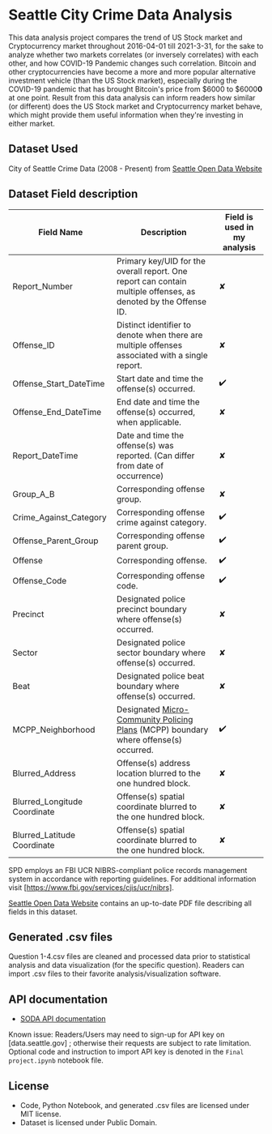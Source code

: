 # Seattle City Crime Data Analysis

This data analysis project compares the trend of US Stock market and Cryptocurrency market throughout 2016-04-01 till 2021-3-31, for the sake to analyze whether two markets correlates (or inversely correlates) with each other, and how COVID-19 Pandemic changes such correlation. Bitcoin and other cryptocurrencies have become a more and more popular alternative investment vehicle (than the US Stock market), especially during the COVID-19 pandemic that has brought Bitcoin's price from $6000 to $6000**0** at one point. Result from this data analysis can inform readers how similar (or different) does the US Stock market and Cryptocurrency market behave, which might provide them useful information when they're investing in either market.

## Dataset Used

City of Seattle Crime Data (2008 - Present) from [Seattle Open Data Website](https://data.seattle.gov/Public-Safety/SPD-Crime-Data-2008-Present/tazs-3rd5)

## Dataset Field description

| Field Name | Description | Field is used in my analysis | 
| ---------- | ----------- | ---------------------------- |
| Report_Number | Primary key/UID for the overall report. One report can contain multiple offenses, as denoted by the Offense ID.  | ✘ | 
| Offense_ID | Distinct identifier to denote when there are multiple offenses associated with a single report.  | ✘ | 
| Offense_Start_DateTime | Start date and time the offense(s) occurred.  | ✔️ | 
| Offense_End_DateTime | End date and time the offense(s) occurred, when applicable.  | ✘ | 
| Report_DateTime | Date and time the offense(s) was reported. (Can differ from date of occurrence)  | ✘ | 
| Group_A_B | Corresponding offense group.  | ✘ | 
| Crime_Against_Category | Corresponding offense crime against category.  | ✔️ | 
| Offense_Parent_Group | Corresponding offense parent group.  | ✔️ |  
| Offense | Corresponding offense.  | ✔️ | 
| Offense_Code | Corresponding offense code.  | ✔️ | 
| Precinct | Designated police precinct boundary where offense(s) occurred.  | ✘ | 
| Sector | Designated police sector boundary where offense(s) occurred.  | ✘ | 
| Beat | Designated police beat boundary where offense(s) occurred. | ✘ | 
| MCPP_Neighborhood | Designated [Micro-Community Policing Plans](https://www.seattle.gov/police/community-policing/mcpp) (MCPP) boundary where offense(s) occurred. | ✔️ | 
| Blurred_Address | Offense(s) address location blurred to the one hundred block.  | ✘ | 
| Blurred_Longitude Coordinate | Offense(s) spatial coordinate blurred to the one hundred block.  | ✘ | 
| Blurred_Latitude Coordinate | Offense(s) spatial coordinate blurred to the one hundred block. | ✘ | 


SPD employs an FBI UCR NIBRS-compliant police records management system in accordance with reporting guidelines. For additional information visit [https://www.fbi.gov/services/cjis/ucr/nibrs].

[Seattle Open Data Website](https://data.seattle.gov/Public-Safety/SPD-Crime-Data-2008-Present/tazs-3rd5) contains an up-to-date PDF file describing all fields in this dataset.

## Generated .csv files

Question 1-4.csv files are cleaned and processed data prior to statistical analysis and data visualization (for the specific question). Readers can import .csv files to their favorite analysis/visualization software.

## API documentation
* [SODA API documentation](https://dev.socrata.com/consumers/getting-started.html)

Known issue: Readers/Users may need to sign-up for API key on [data.seattle.gov] ; otherwise their requests are subject to rate limitation. Optional code and instruction to import API key is denoted in the `Final project.ipynb` notebook file.

## License

* Code, Python Notebook, and generated .csv files are licensed under MIT license.
* Dataset is licensed under Public Domain.